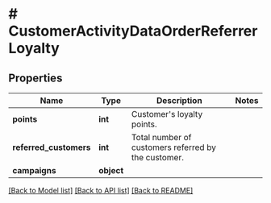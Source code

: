# # CustomerActivityDataOrderReferrerLoyalty

## Properties

Name | Type | Description | Notes
------------ | ------------- | ------------- | -------------
**points** | **int** | Customer&#39;s loyalty points. |
**referred_customers** | **int** | Total number of customers referred by the customer. |
**campaigns** | **object** |  |

[[Back to Model list]](../../README.md#models) [[Back to API list]](../../README.md#endpoints) [[Back to README]](../../README.md)
